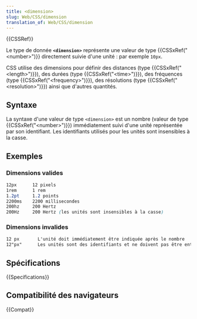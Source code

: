 ```yaml
---
title: <dimension>
slug: Web/CSS/dimension
translation_of: Web/CSS/dimension
---
```


{{CSSRef}}

Le type de donnée **`<dimension>`** représente une valeur de type {{CSSxRef("&lt;number&gt;")}} directement suivie d'une unité : par exemple `10px`.

CSS utilise des dimensions pour définir des distances (type {{CSSxRef("&lt;length&gt;")}}), des durées (type {{CSSxRef("&lt;time&gt;")}}), des fréquences (type {{CSSxRef("&lt;frequency&gt;")}}), des résolutions (type {{CSSxRef("&lt;resolution&gt;")}}) ainsi que d'autres quantités.

## Syntaxe

La syntaxe d'une valeur de type `<dimension>` est un nombre (valeur de type {{CSSxRef("&lt;number&gt;")}}) immédiatement suivi d'une unité représentée par son identifiant. Les identifiants utilisés pour les unités sont insensibles à la casse.

## Exemples

### Dimensions valides

```css example-good
12px      12 pixels
1rem      1 rem
1.2pt     1.2 points
2200ms    2200 millisecondes
200hz     200 Hertz
200Hz     200 Hertz (les unités sont insensibles à la casse)
```

### Dimensions invalides

```css example-bad
12 px       L'unité doit immédiatement être indiquée après le nombre
12"px"      Les unités sont des identifiants et ne doivent pas être entourées de quotes
```

## Spécifications

{{Specifications}}

## Compatibilité des navigateurs

{{Compat}}
